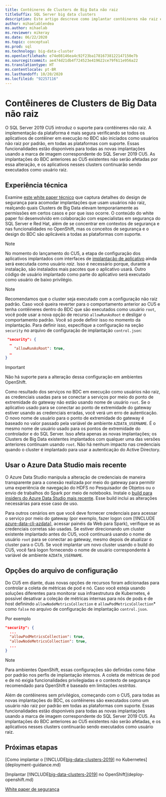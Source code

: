 ```yaml
---
title: Contêineres de Clusters de Big Data não raiz
titleSuffix: SQL Server big data clusters
description: Este artigo descreve como implantar contêineres não raiz em Clusters de Big Data do SQL Server
author: mihaelablendea
ms.author: mihaelab
ms.reviewer: mikeray
ms.date: 06/22/2020
ms.topic: conceptual
ms.prod: sql
ms.technology: big-data-cluster
ms.openlocfilehash: e74e08146ea4c92f23ba17816738122147150e7b
ms.sourcegitcommit: ae474d21db4f724523e419622ce79f611e956a22
ms.translationtype: HT
ms.contentlocale: pt-BR
ms.lasthandoff: 10/20/2020
ms.locfileid: "92257116"
---
```

# <a name="non-root-big-data-clusters-containers"></a>Contêineres de Clusters de Big Data não raiz

O SQL Server 2019 CU5 introduz o suporte para contêineres não raiz. A implementação da plataforma é mais segura verificando se todos os aplicativos de contêiner em execução no BDC são iniciados como usuários não raiz por padrão, em todas as plataformas com suporte. Essas funcionalidades estão disponíveis para todas as novas implantações usando a marca de imagem correspondente do SQL Server 2019 CU5. As implantações do BDC anteriores ao CU5 existentes não serão afetadas por essa alteração, e os aplicativos nesses clusters continuarão sendo executados como usuário raiz. 

## <a name="technical-background"></a>Experiência técnica

Examine [este white paper técnico](https://aka.ms/sql-bdc-openshift-security) que captura detalhes do design de segurança para acomodar implantações que usam usuários não raiz, realçando quais Clusters de Big Data elevam temporariamente as permissões em certos casos e por que isso ocorre. O conteúdo do white paper foi desenvolvido em colaboração com especialistas em segurança do SQL Server e Red Hat, além de se concentrar em contextos de segurança e nas funcionalidades no OpenShift, mas os conceitos de segurança e o design do BDC são aplicáveis a todas as plataformas com suporte.

> [!NOTE]
> No momento do lançamento do CU5, a etapa de configuração dos aplicativos implantados com interfaces de [implantação de aplicativo](concept-application-deployment.md) ainda será executada como usuário *raiz*. Isso é necessário porque, durante a instalação, são instalados mais pacotes que o aplicativo usará. Outro código de usuário implantado como parte do aplicativo será executado como usuário de baixo privilégio. 

> [!NOTE]
> Recomendamos que o cluster seja executado com a configuração não raiz padrão. Caso você queira reverter para o comportamento anterior ao CU5 e tenha contêineres dentro do BDC que são executados como usuário `root`, você pode usar a nova opção de recurso `allowRunAsRoot` e desligar o comportamento padrão. Você só pode definir isso no momento da implantação. Para definir isso, especifique a configuração na seção `security` no arquivo de configuração de implantação `control.json`:

```json
 "security": {
  …
    "allowRunAsRoot": true,
  …
}
```

> [!IMPORTANT]
> Não há suporte para a alteração dessa configuração em ambientes OpenShift.

Como resultado dos serviços no BDC em execução como usuários não raiz, as credenciais usadas para se conectar a serviços por meio do ponto de extremidade do gateway não estão usando nome de usuário `root`. Se o aplicativo usado para se conectar ao ponto de extremidade do gateway estiver usando as credenciais erradas, você verá um erro de autenticação. O novo nome de usuário para o ponto de extremidade do gateway é baseado no valor passado pela variável de ambiente `AZDATA_USERNAME`. É o mesmo nome de usuário usado para os pontos de extremidade do controlador e do SQL Server. Isso afeta apenas as novas implantações; os Clusters de Big Data existentes implantados com qualquer uma das versões anteriores continuam usando `root`. Não há nenhum impacto nas credenciais quando o cluster é implantado para usar a autenticação do Active Directory. 

## <a name="use-the-latest-azure-data-studio"></a>Usar o Azure Data Studio mais recente

O Azure Data Studio manipula a alteração de credenciais de maneira transparente para a conexão realizada por meio do gateway para permitir uma experiência de navegação do HDFS no Pesquisador de Objetos ou o envio de trabalhos do Spark por meio de notebooks. Instale o [build para insiders do Azure Data Studio mais recente](../azure-data-studio/download-azure-data-studio.md#download-insiders-build-of-azure-data-studio). Esse build inclui as alterações necessárias para esse caso de uso.

Para outros cenários em que você deve fornecer credenciais para acessar o serviço por meio do gateway (por exemplo, fazer logon com [!INCLUDE [azure-data-cli-azdata](../includes/azure-data-cli-azdata.md)], acessar painéis da Web para Spark), verifique se as credenciais corretas são usadas. Se estiver direcionando um cluster existente implantado antes do CU5, você continuará usando o nome de usuário `root` para se conectar ao gateway, mesmo depois de atualizar o cluster para o CU5. Se você implantar um novo cluster usando o build do CU5, você fará logon fornecendo o nome de usuário correspondente à variável de ambiente `AZDATA_USERNAME`.

## <a name="configuration-file-switches"></a>Opções do arquivo de configuração

Do CU5 em diante, duas novas opções de recursos foram adicionadas para controlar a coleta de métricas de pod e nó. Caso você esteja usando soluções diferentes para monitorar sua infraestrutura de Kubernetes, é possível desativar a coleção de métricas internas para nós de pods e de host definindo `allowNodeMetricsCollection` e `allowPodMetricsCollection`* como `false` no arquivo de configuração de implantação `control.json`. 

Por exemplo 

```json
"security": {
  ...
  "allowPodMetricsCollection": true,
  "allowNodeMetricsCollection": true,
  ...
}
```

> [!NOTE]
> Para ambientes OpenShift, essas configurações são definidas como false por padrão nos perfis de implantação internos. A coleta de métricas de pod e de nó exigia funcionalidades privilegiadas e o contexto de segurança recomendado para OpenShift é baseado em limitações *restritas*.

Além de contêineres sem privilégios, começando com o CU5, para todas as novas implantações do BDC, os contêineres são executados como um usuário não raiz por padrão em todas as plataformas com suporte. Essas funcionalidades estão disponíveis para todas as novas implantações usando a marca de imagem correspondente do SQL Server 2019 CU5. As implantações do BDC anteriores ao CU5 existentes não serão afetadas, e os aplicativos nesses clusters continuarão sendo executados como usuário raiz.

## <a name="next-steps"></a>Próximas etapas
[Como implantar o [!INCLUDE[big-data-clusters-2019](../includes/ssbigdataclusters-ss-nover.md)] no Kubernetes](deployment-guidance.md)

[Implantar [!INCLUDE[big-data-clusters-2019](../includes/ssbigdataclusters-ss-nover.md)] no OpenShift](deploy-openshift.md)

[White paper de segurança](https://aka.ms/sql-bdc-openshift-security)
